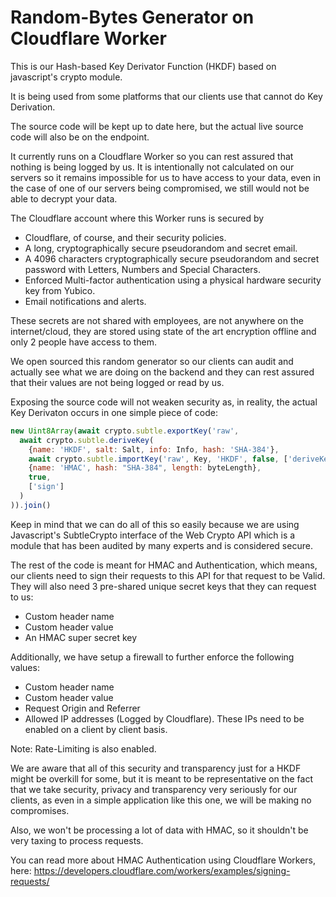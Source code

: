 # Random-Bytes Generator on Cloudflare Worker
This is our Hash-based Key Derivator Function (HKDF) based on javascript's crypto module.

It is being used from some platforms that our clients use that cannot do Key Derivation.

The source code will be kept up to date here, but the actual live source code will also be on the endpoint.

It currently runs on a Cloudflare Worker so you can rest assured that nothing is being logged by us. It is intentionally not calculated on our servers so it remains impossible for us to have access to your data, even in the case of one of our servers being compromised, we still would not be able to decrypt your data.

The Cloudflare account where this Worker runs is secured by
* Cloudflare, of course, and their security policies.
* A long, cryptographically secure pseudorandom and secret email.
* A 4096 characters cryptographically secure pseudorandom and secret password with Letters, Numbers and Special Characters.
* Enforced Multi-factor authentication using a physical hardware security key from Yubico.
* Email notifications and alerts.
 
These secrets are not shared with employees, are not anywhere on the internet/cloud, they are stored using state of the art encryption offline and only 2 people have access to them.

We open sourced this random generator so our clients can audit and actually see what we are doing on the backend and they can rest assured that their values are not being logged or read by us.

Exposing the source code will not weaken security as, in reality, the actual Key Derivaton occurs in one simple piece of code:

```javascript
new Uint8Array(await crypto.subtle.exportKey('raw', 
  await crypto.subtle.deriveKey(
    {name: 'HKDF', salt: Salt, info: Info, hash: 'SHA-384'},
    await crypto.subtle.importKey('raw', Key, 'HKDF', false, ['deriveKey']),
    {name: 'HMAC', hash: "SHA-384", length: byteLength},
    true,
    ['sign']
  )
)).join()
```

Keep in mind that we can do all of this so easily because we are using Javascript's SubtleCrypto interface of the Web Crypto API which is a module that has been audited by many experts and is considered secure.

The rest of the code is meant for HMAC and Authentication, which means, our clients need to sign their requests to this API for that request to be Valid. They will also need 3 pre-shared unique secret keys that they can request to us:
* Custom header name
* Custom header value
* An HMAC super secret key


Additionally, we have setup a firewall to further enforce the following values:
* Custom header name
* Custom header value
* Request Origin and Referrer
* Allowed IP addresses (Logged by Cloudflare). These IPs need to be enabled on a client by client basis.

Note: Rate-Limiting is also enabled.

We are aware that all of this security and transparency just for a HKDF might be overkill for some, but it is meant to be representative on the fact that we take security, privacy and transparency very seriously for our clients, as even in a simple application like this one, we will be making no compromises.

Also, we won't be processing a lot of data with HMAC, so it shouldn't be very taxing to process requests.

You can read more about HMAC Authentication using Cloudflare Workers, here: https://developers.cloudflare.com/workers/examples/signing-requests/
